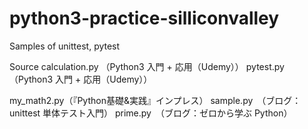 # python3-practice-silliconvalley
Samples of unittest, pytest

Source
calculation.py （Python3 入門 + 応用（Udemy））
pytest.py　（Python3 入門 + 応用（Udemy））

my_math2.py（『Python基礎&実践』インプレス）
sample.py　（ブログ：unittest 単体テスト入門）
prime.py　（ブログ：ゼロから学ぶ Python）
